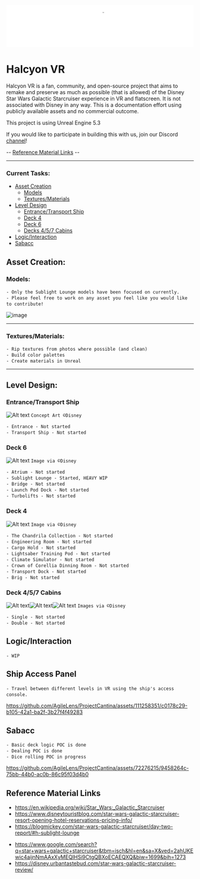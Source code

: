 ![Alt text](docs/logo_white.png?raw=true)

# Halcyon VR

Halcyon VR is a fan, community, and open-source project that aims to remake and preserve as much as possible (that is allowed) of the Disney Star Wars Galactic Starcruiser experience in VR and flatscreen.  It is not associated with Disney in any way. This is a documentation effort using publicly available assets and no commercial outcome.

This project is using Unreal Engine 5.3

If you would like to participate in building this with us, join our Discord [channel](https://discord.gg/SKwFxcERA8)!

-- [Reference Material Links](#reference-material-links) --

___
### Current Tasks:

- [Asset Creation](#asset-creation)
    - [Models](#models)
    - [Textures/Materials](#texturesmaterials)
- [Level Design](#level-design)
    - [Entrance/Transport Ship](#entrancetransport-ship)
    - [Deck 4](#deck-4)
    - [Deck 6](#deck-6)
    - [Decks 4/5/7 Cabins](#deck-457-cabins)
- [Logic/Interaction](#logicinteraction)
- [Sabacc](#sabacc)

## Asset Creation:
### Models:
    - Only the Sublight Lounge models have been focused on currently.
    - Please feel free to work on any asset you feel like you would like to contribute!

        
![image](https://github.com/AgileLens/HalcyonVR/assets/72276215/6eb8cb7d-4988-42c3-b09a-55a7b5fd4e49)

<!-- ![Alt text](docs/assets.png?raw=true) -->




    
    
___
### Textures/Materials:
    - Rip textures from photos where possible (and clean)
    - Build color palettes
    - Create materials in Unreal

___
## Level Design:

### Entrance/Transport Ship
![Alt text](https://www.parksavers.com/wp-content/uploads/2020/02/Galactic-Starcruiser-Entrance.jpg)
```Concept Art ©Disney```

    - Entrance - Not started
    - Transport Ship - Not started

### Deck 6
![Alt text](docs/deck-6.png?raw=true)
```Image via ©Disney```

    - Atrium - Not started
    - Sublight Lounge - Started, HEAVY WIP
    - Bridge - Not started
    - Launch Pod Dock - Not started
    - Turbolifts - Not started

### Deck 4
![Alt text](docs/deck-4.png?raw=true)
```Image via ©Disney```

    - The Chandrila Collection - Not started
    - Engineering Room - Not started
    - Cargo Hold - Not started
    - Lightsaber Training Pod - Not started
    - Climate Simulator - Not started
    - Crown of Corellia Dinning Room - Not started
    - Transport Dock - Not started
    - Brig - Not started

### Deck 4/5/7 Cabins
![Alt text](docs/deck-4-cabins.png?raw=true)![Alt text](docs/deck-5-cabins.png?raw=true)![Alt text](docs/deck-7-cabins.png?raw=true)
```Images via ©Disney```

    - Single - Not started
    - Double - Not started


## Logic/Interaction
    - WIP


## Ship Access Panel
    - Travel between different levels in VR using the ship's access console.
https://github.com/AgileLens/ProjectCantina/assets/111258351/c0178c29-b105-42a1-ba2f-3b27f4f49283





## Sabacc
    - Basic deck logic POC is done
    - Dealing POC is done
    - Dice rolling POC in progress

https://github.com/AgileLens/ProjectCantina/assets/72276215/9458264c-75bb-44b0-ac0b-86c95f03d4b0


## Reference Material Links
<!-- - https://disneyworld.disney.go.com/star-wars-galactic-starcruiser/overview/ -->
- https://en.wikipedia.org/wiki/Star_Wars:_Galactic_Starcruiser
- https://www.disneytouristblog.com/star-wars-galactic-starcruiser-resort-opening-hotel-reservations-pricing-info/
- https://blogmickey.com/star-wars-galactic-starcruiser/day-two-report/#h-sublight-lounge
<!-- - https://favoritegrampytravels.com/star-wars-galactic-star-cruiser-hotel/ -->
- https://www.google.com/search?q=star+wars+galactic+starcruiser&tbm=isch&hl=en&sa=X&ved=2ahUKEwic4aijnNmAAxXyMEQIHSi9CtgQBXoECAEQXQ&biw=1699&bih=1273
- https://disney.urbantastebud.com/star-wars-galactic-starcruiser-review/
